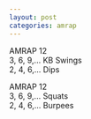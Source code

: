 ```yaml
---
layout: post
categories: amrap
---
```

AMRAP 12\
3, 6, 9,... KB Swings\
2, 4, 6,... Dips

AMRAP 12\
3, 6, 9,... Squats\
2, 4, 6,... Burpees
<!--snippet-->
